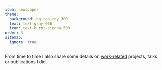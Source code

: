 ```yaml
---
icon: newspaper
theme:
  background: bg-rob-roy-300
  text: text-gray-900
  icon: text-burnt-sienna-500
order: 3
sitemap:
  ignore: true
---
```


From time to time I also share some details on [work-related](/work/) projects, talks or publications I did.

